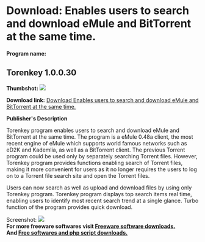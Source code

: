 # Download: Enables users to search and download eMule and BitTorrent at the same time.

**Program name:**

## Torenkey 1.0.0.30

  
**Thumbshot:** ![](http://www.freewarefiles.com/screenshot/torenkey_md.jpg)   
  
**Download link:** [Download Enables users to search and download eMule and BitTorrent at the same time.](http://freesoftwares.boysofts.com/Torenkey_program_42024.html)  
  


**Publisher's Description**  
  


Torenkey program enables users to search and download eMule and BitTorrent at the same time. The program is a eMule 0.48a client, the most recent engine of eMule which supports world famous networks such as eD2K and Kademlia, as well as a BitTorrent client. The previous Torrent program could be used only by separately searching Torrent files. However, Torenkey program provides functions enabling search of Torrent files, making it more convenient for users as it no longer requires the users to log on to a Torrent file search site and open the Torrent files. 

Users can now search as well as upload and download files by using only Torenkey program. Torenkey program displays top search items real time, enabling users to identify most recent search trend at a single glance. Turbo function of the program provides quick download. 

  
  
Screenshot: ![](http://www.freewarefiles.com/screenshot/torenkey.jpg)   
**For more freeware softwares visit [Freeware software downloads.](http://freesoftwares.boysofts.com/)**   
**And [Free softwares and php script downloads.](http://www.boysofts.com/)**
